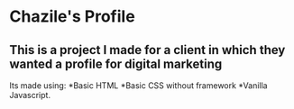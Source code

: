 # Chazile's Profile

## This is a project I made for a client in which they wanted a profile for digital marketing

Its made using:
*Basic HTML
*Basic CSS without framework
*Vanilla Javascript.
